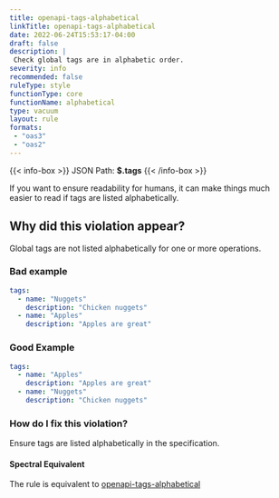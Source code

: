 ```yaml
---
title: openapi-tags-alphabetical
linkTitle: openapi-tags-alphabetical
date: 2022-06-24T15:53:17-04:00
draft: false
description: |
 Check global tags are in alphabetic order.
severity: info
recommended: false
ruleType: style
functionType: core
functionName: alphabetical
type: vacuum
layout: rule
formats:
 - "oas3"
 - "oas2"
---
```


{{< info-box >}}
JSON Path: __$.tags__
{{< /info-box >}}

If you want to ensure readability for humans, it can make things much easier to read if tags are listed alphabetically.

## Why did this violation appear?

Global tags are not listed alphabetically for one or more operations.

### Bad example

```yaml
tags: 
  - name: "Nuggets"
    description: "Chicken nuggets"
  - name: "Apples"
    description: "Apples are great"
```
### Good Example

```yaml
tags: 
  - name: "Apples"
    description: "Apples are great"
  - name: "Nuggets"
    description: "Chicken nuggets"
```

### How do I fix this violation?

Ensure tags are listed alphabetically in the specification.

#### Spectral Equivalent

The rule is equivalent to [openapi-tags-alphabetical](https://meta.stoplight.io/docs/spectral/4dec24461f3af-open-api-rules#openapi-tags-alphabetical)